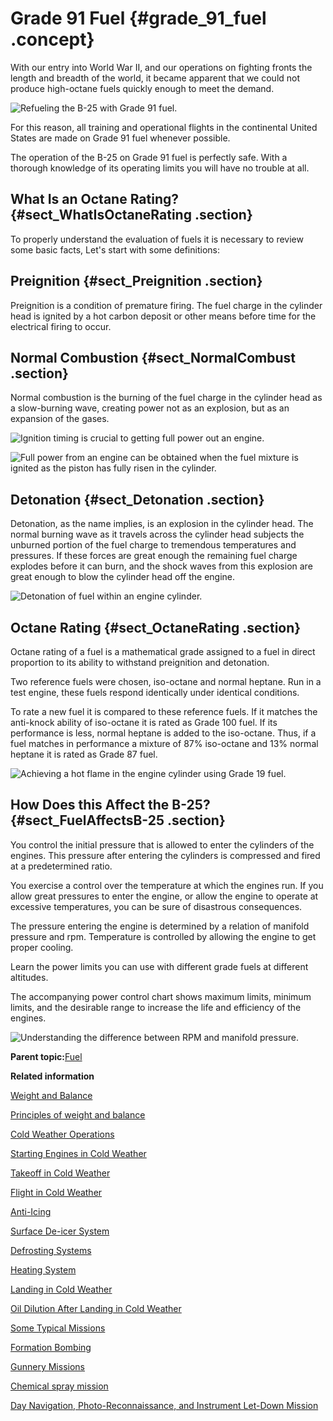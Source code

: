 # Grade 91 Fuel {#grade_91_fuel .concept}

With our entry into World War II, and our operations on fighting fronts the length and breadth of the world, it became apparent that we could not produce high-octane fuels quickly enough to meet the demand.

![Refueling the B-25 with Grade 91 fuel.](../images/fuel_grade_91.png "Grade 91 fuel")

For this reason, all training and operational flights in the continental United States are made on Grade 91 fuel whenever possible.

The operation of the B-25 on Grade 91 fuel is perfectly safe. With a thorough knowledge of its operating limits you will have no trouble at all.

## What Is an Octane Rating? {#sect_WhatIsOctaneRating .section}

To properly understand the evaluation of fuels it is necessary to review some basic facts, Let's start with some definitions:

## Preignition {#sect_Preignition .section}

Preignition is a condition of premature firing. The fuel charge in the cylinder head is ignited by a hot carbon deposit or other means before time for the electrical firing to occur.

## Normal Combustion {#sect_NormalCombust .section}

Normal combustion is the burning of the fuel charge in the cylinder head as a slow-burning wave, creating power not as an explosion, but as an expansion of the gases.

![Ignition timing is crucial to getting full power out an engine.](../images/fuel_preignition.png "Preignition and power loss")

![Full power from an engine can be obtained when the fuel mixture is ignited as the piston has fully risen in the cylinder.](../images/fuel_combustion.png "Correct combustion and maximum power")

## Detonation {#sect_Detonation .section}

Detonation, as the name implies, is an explosion in the cylinder head. The normal burning wave as it travels across the cylinder head subjects the unburned portion of the fuel charge to tremendous temperatures and pressures. If these forces are great enough the remaining fuel charge explodes before it can burn, and the shock waves from this explosion are great enough to blow the cylinder head off the engine.

![Detonation of fuel within an engine cylinder.](../images/fuel_detonation.png "Detonation")

## Octane Rating {#sect_OctaneRating .section}

Octane rating of a fuel is a mathematical grade assigned to a fuel in direct proportion to its ability to withstand preignition and detonation.

Two reference fuels were chosen, iso-octane and normal heptane. Run in a test engine, these fuels respond identically under identical conditions.

To rate a new fuel it is compared to these reference fuels. If it matches the anti-knock ability of iso-octane it is rated as Grade 100 fuel. If its performance is less, normal heptane is added to the iso-octane. Thus, if a fuel matches in performance a mixture of 87% iso-octane and 13% normal heptane it is rated as Grade 87 fuel.

![Achieving a hot flame in the engine cylinder using Grade 19 fuel.](../images/fuel_combust_temps.png "Relative combustion temperatures for different grades of fuel")

## How Does this Affect the B-25? {#sect_FuelAffectsB-25 .section}

You control the initial pressure that is allowed to enter the cylinders of the engines. This pressure after entering the cylinders is compressed and fired at a predetermined ratio.

You exercise a control over the temperature at which the engines run. If you allow great pressures to enter the engine, or allow the engine to operate at excessive temperatures, you can be sure of disastrous consequences.

The pressure entering the engine is determined by a relation of manifold pressure and rpm. Temperature is controlled by allowing the engine to get proper cooling.

Learn the power limits you can use with different grade fuels at different altitudes.

The accompanying power control chart shows maximum limits, minimum limits, and the desirable range to increase the life and efficiency of the engines.

![Understanding the difference between RPM and manifold pressure.](../images/fuel_rpm_mp_relation.png "Effects of relation between RPM and manifold pressure")

**Parent topic:**[Fuel](../topics/fuel.md)

**Related information**  


[Weight and Balance](../topics/WeightAndBalance.md)

[Principles of weight and balance](../topics/PrinciplesOfWeightAndBalance.md)

[Cold Weather Operations](../topics/cold_weather_operations.md)

[Starting Engines in Cold Weather](../topics/starting_engines_in_cold_weather.md)

[Takeoff in Cold Weather](../topics/takeoff_in_cold_weather.md)

[Flight in Cold Weather](../topics/flight_in_cold_weather.md)

[Anti-Icing](../topics/anti_icing.md)

[Surface De-icer System](../topics/surface_de_icer_system.md)

[Defrosting Systems](../topics/defrosting_systems.md)

[Heating System](../topics/heating_system.md)

[Landing in Cold Weather](../topics/landing_in_cold_weather.md)

[Oil Dilution After Landing in Cold Weather](../topics/oil_dilution_after_landing_in_cold_weather.md)

[Some Typical Missions](../topics/some_typical_missions.md)

[Formation Bombing](../topics/formation_bombing.md)

[Gunnery Missions](../topics/gunnery_missions.md)

[Chemical spray mission](../topics/ChemicalSprayMission.md)

[Day Navigation, Photo-Reconnaissance, and Instrument Let-Down Mission](../topics/day_navigation_photo_reconnaissance_and_instrument_let_down_mission.md)

